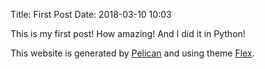 Title: First Post
Date: 2018-03-10 10:03

This is my first post! How amazing! And I did it in Python!

This website is generated by [Pelican](http://getpelican.com/) and
using theme [Flex](https://github.com/alexandrevicenzi/flex).
